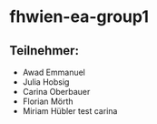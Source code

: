 # fhwien-ea-group1

## Teilnehmer:
- Awad Emmanuel 
- Julia Hobsig  
- Carina Oberbauer
- Florian Mörth
- Miriam Hübler
test carina
